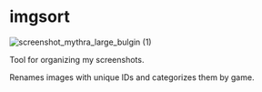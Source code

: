 # imgsort

![screenshot_mythra_large_bulgin (1)](https://github.com/aixmyu/imgsort/assets/9411566/d85800ca-63e7-4e4e-8fba-874c1726484a)


Tool for organizing my screenshots.

Renames images with unique IDs and categorizes them by game.
